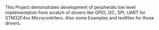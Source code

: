 This Project demonstrates development of perpherals low level implementation from scratch of drivers like GPIO, I2C, SPI, UART for STM32F4xx Microcontrllers. Also some Examples and testfiles for those drivers.
